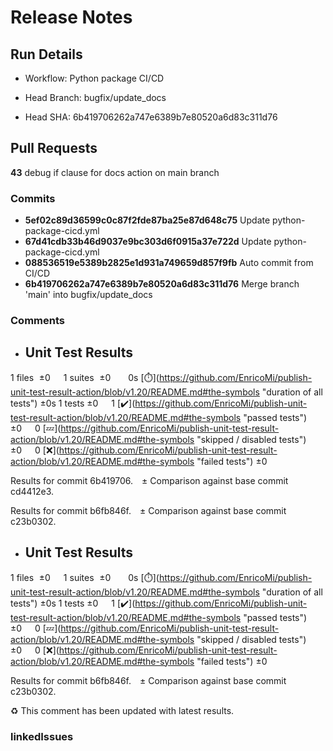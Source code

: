 # Release Notes 
## Run Details
- Workflow: Python package CI/CD 

- Head Branch: bugfix/update_docs 
- Head SHA: 6b419706262a747e6389b7e80520a6d83c311d76 

## Pull Requests
**43** debug if clause for docs action on main branch
### Commits
  - **5ef02c89d36599c0c87f2fde87ba25e87d648c75** Update python-package-cicd.yml
  - **67d41cdb33b46d9037e9bc303d6f0915a37e722d** Update python-package-cicd.yml
  - **088536519e5389b2825e1d931a749659d857f9fb** Auto commit from CI/CD
  - **6b419706262a747e6389b7e80520a6d83c311d76** Merge branch &#x27;main&#x27; into bugfix/update_docs
### Comments
 - ## Unit Test Results
1 files  ±0  1 suites  ±0   0s [:stopwatch:](https://github.com/EnricoMi/publish-unit-test-result-action/blob/v1.20/README.md#the-symbols &quot;duration of all tests&quot;) ±0s
1 tests ±0  1 [:heavy_check_mark:](https://github.com/EnricoMi/publish-unit-test-result-action/blob/v1.20/README.md#the-symbols &quot;passed tests&quot;) ±0  0 [:zzz:](https://github.com/EnricoMi/publish-unit-test-result-action/blob/v1.20/README.md#the-symbols &quot;skipped / disabled tests&quot;) ±0  0 [:x:](https://github.com/EnricoMi/publish-unit-test-result-action/blob/v1.20/README.md#the-symbols &quot;failed tests&quot;) ±0 

Results for commit 6b419706. ± Comparison against base commit cd4412e3.

Results for commit b6fb846f. ± Comparison against base commit c23b0302.

 - ## Unit Test Results
1 files  ±0  1 suites  ±0   0s [:stopwatch:](https://github.com/EnricoMi/publish-unit-test-result-action/blob/v1.20/README.md#the-symbols &quot;duration of all tests&quot;) ±0s
1 tests ±0  1 [:heavy_check_mark:](https://github.com/EnricoMi/publish-unit-test-result-action/blob/v1.20/README.md#the-symbols &quot;passed tests&quot;) ±0  0 [:zzz:](https://github.com/EnricoMi/publish-unit-test-result-action/blob/v1.20/README.md#the-symbols &quot;skipped / disabled tests&quot;) ±0  0 [:x:](https://github.com/EnricoMi/publish-unit-test-result-action/blob/v1.20/README.md#the-symbols &quot;failed tests&quot;) ±0 

Results for commit b6fb846f. ± Comparison against base commit c23b0302.

:recycle: This comment has been updated with latest results.

### linkedIssues
    
